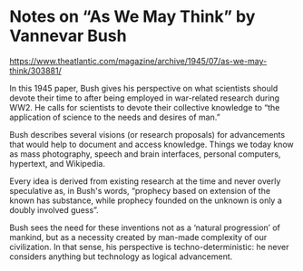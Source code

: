 # Notes on “As We May Think” by Vannevar Bush
https://www.theatlantic.com/magazine/archive/1945/07/as-we-may-think/303881/

In this 1945 paper, Bush gives his perspective on what scientists should devote their time to after being employed in war-related research during WW2. He calls for scientists to devote their collective knowledge to “the application of science to the needs and desires of man.”

Bush describes several visions (or research proposals) for advancements that would help to document and access knowledge. Things we today know as mass photography, speech and brain interfaces, personal computers, hypertext, and Wikipedia.

Every idea is derived from existing research at the time and never overly speculative as, in Bush's words, “prophecy based on extension of the known has substance, while prophecy founded on the unknown is only a doubly involved guess”.

Bush sees the need for these inventions not as a ‘natural progression’ of mankind, but as a necessity created by man-made complexity of our civilization. In that sense, his perspective is techno-deterministic: he never considers anything but technology as logical advancement.